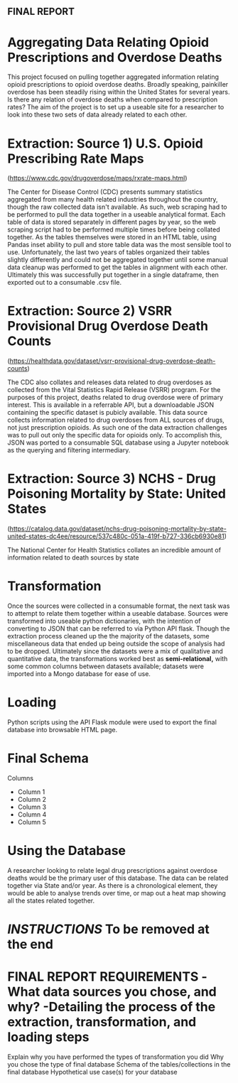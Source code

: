 ## FINAL REPORT
# Aggregating Data Relating Opioid Prescriptions and Overdose Deaths

This project focused on pulling together aggregated information relating opioid prescriptions to opioid overdose deaths. Broadly speaking, painkiller overdose has been steadily rising within the United States for several years. Is there any relation of overdose deaths when compared to prescription rates? The aim of the project is to set up a useable site for a researcher to look into these two sets of data already related to each other.

# Extraction: Source 1) U.S. Opioid Prescribing Rate Maps 
(https://www.cdc.gov/drugoverdose/maps/rxrate-maps.html)

The Center for Disease Control (CDC) presents summary statistics aggregated from many health related industries throughout the country, though the raw collected data isn't available. As such, web scraping had to be performed to pull the data together in a useable analytical format. Each table of data is stored separately in different pages by year, so the web scraping script had to be performed multiple times before being collated together. As the tables themselves were stored in an HTML table, using Pandas inset ability to pull and store table data was the most sensible tool to use. Unfortunately, the last two years of tables organized their tables slightly differently and could not be aggregated together until some manual data cleanup was performed to get the tables in alignment with each other. Ultimately this was successfully put together in a single dataframe, then exported out to a consumable .csv file.

# Extraction: Source 2) VSRR Provisional Drug Overdose Death Counts
(https://healthdata.gov/dataset/vsrr-provisional-drug-overdose-death-counts)

The CDC also collates and releases data related to drug overdoses as collected from the Vital Statistics Rapid Release (VSRR) program. For the purposes of this project, deaths related to drug overdose were of primary interest. This is available in a referrable API, but a downloadable JSON containing the specific dataset is pubicly available. This data source collects information related to drug overdoses from ALL sources of drugs, not just prescription opioids. As such one of the data extraction challenges was to pull out only the specific data for opioids only. To accomplish this, JSON was ported to a consumable SQL database using a Jupyter notebook as the querying and filtering intermediary.

# Extraction: Source 3) NCHS - Drug Poisoning Mortality by State: United States
(https://catalog.data.gov/dataset/nchs-drug-poisoning-mortality-by-state-united-states-dc4ee/resource/537c480c-051a-419f-b727-336cb6930e81)

The National Center for Health Statistics collates an incredible amount of information related to death sources by state

# Transformation

Once the sources were collected in a consumable format, the next task was to attempt to relate them together within a useable database. Sources were transformed into useable python dictionaries, with the intention of converting to JSON that can be referred to via Python API flask. Though the extraction process cleaned up the the majority of the datasets, some miscellaneous data that ended up being outside the scope of analysis had to be dropped. Ultimately since the datasets were a mix of qualitative and quantitative data, the transformations worked best as **semi-relational,** with some common columns between datasets available; datasets were imported into a Mongo database for ease of use.

# Loading

Python scripts using the API Flask module were used to export the final database into browsable HTML page. 

# Final Schema
Columns
 * Column 1
 * Column 2
 * Column 3
 * Column 4
 * Column 5
 
# Using the Database

A researcher looking to relate legal drug prescriptions against overdose deaths would be the primary user of this database. The data can be related together via State and/or year. As there is a chronological element, they would be able to analyse trends over time, or map out a heat map showing all the states related together.

# *INSTRUCTIONS* To be removed at the end
# FINAL REPORT REQUIREMENTS -What data sources you chose, and why? -Detailing the process of the extraction, transformation, and loading steps

Explain why you have performed the types of transformation you did
Why you chose the type of final database
Schema of the tables/collections in the final database
Hypothetical use case(s) for your database

